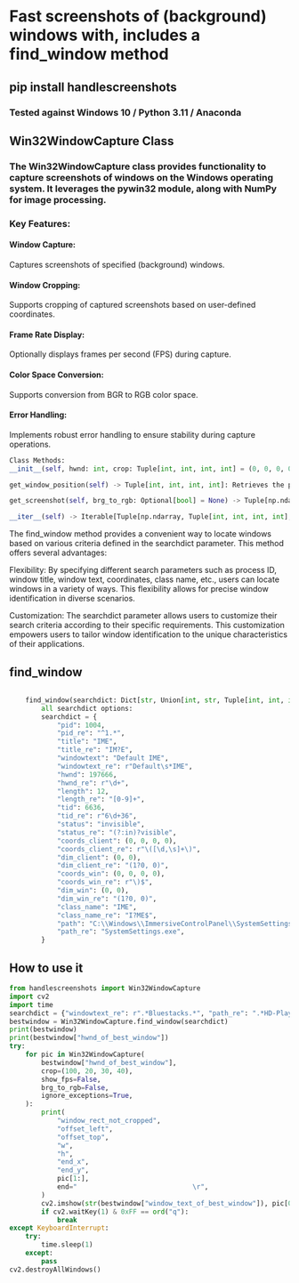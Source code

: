 # Fast screenshots of (background) windows with, includes a find_window method

## pip install handlescreenshots

### Tested against Windows 10 / Python 3.11 / Anaconda

## Win32WindowCapture Class

### The Win32WindowCapture class provides functionality to capture screenshots of windows on the Windows operating system. It leverages the pywin32 module, along with NumPy for image processing.

### Key Features:

#### Window Capture: 
Captures screenshots of specified (background) windows.

#### Window Cropping: 
Supports cropping of captured screenshots based on user-defined coordinates.

#### Frame Rate Display: 
Optionally displays frames per second (FPS) during capture.

#### Color Space Conversion: 
Supports conversion from BGR to RGB color space.

#### Error Handling: 
Implements robust error handling to ensure stability during capture operations.

```py
Class Methods:
__init__(self, hwnd: int, crop: Tuple[int, int, int, int] = (0, 0, 0, 0), show_fps: bool = False, brg_to_rgb: bool = False, ignore_exceptions: bool = True): Initializes a Win32WindowCapture instance with the specified window handle (hwnd). Additional parameters allow for customization of cropping, FPS display, color space conversion, and error handling.

get_window_position(self) -> Tuple[int, int, int, int]: Retrieves the position of the window and calculates its width and height.

get_screenshot(self, brg_to_rgb: Optional[bool] = None) -> Tuple[np.ndarray, Tuple[int, int, int, int], int, int, int, int]: Captures a screenshot of the window. Supports optional conversion from BGR to RGB color space.

__iter__(self) -> Iterable[Tuple[np.ndarray, Tuple[int, int, int, int], int, int, int, int, int, int]]: Implements an iterator that continuously captures screenshots of the window.
```
The find_window method provides a convenient way to locate windows based on various criteria defined in the searchdict parameter. 
This method offers several advantages:

Flexibility: By specifying different search parameters such as process ID, window title, window text, coordinates, class name, etc., users can locate windows in a variety of ways. This flexibility allows for precise window identification in diverse scenarios.

Customization: The searchdict parameter allows users to customize their search criteria according to their specific requirements. This customization empowers users to tailor window identification to the unique characteristics of their applications.

## find_window

```py

    find_window(searchdict: Dict[str, Union[int, str, Tuple[int, int, int, int]]]) -> Dict[str, Union[int, str, Tuple[int, int, int, int]]]: Static method to locate windows based on specified search parameters. Returns information about the best-matching window.
        all searchdict options:
        searchdict = {
            "pid": 1004,
            "pid_re": "^1.*",
            "title": "IME",
            "title_re": "IM?E",
            "windowtext": "Default IME",
            "windowtext_re": r"Default\s*IME",
            "hwnd": 197666,
            "hwnd_re": r"\d+",
            "length": 12,
            "length_re": "[0-9]+",
            "tid": 6636,
            "tid_re": r"6\d+36",
            "status": "invisible",
            "status_re": "(?:in)?visible",
            "coords_client": (0, 0, 0, 0),
            "coords_client_re": r"\([\d,\s]+\)",
            "dim_client": (0, 0),
            "dim_client_re": "(1?0, 0)",
            "coords_win": (0, 0, 0, 0),
            "coords_win_re": r"\)$",
            "dim_win": (0, 0),
            "dim_win_re": "(1?0, 0)",
            "class_name": "IME",
            "class_name_re": "I?ME$",
            "path": "C:\\Windows\\ImmersiveControlPanel\\SystemSettings.exe",
            "path_re": "SystemSettings.exe",
        }
```

## How to use it 

```py
from handlescreenshots import Win32WindowCapture
import cv2
import time 
searchdict = {"windowtext_re": r".*Bluestacks.*", "path_re": ".*HD-Player.*"}
bestwindow = Win32WindowCapture.find_window(searchdict)
print(bestwindow)
print(bestwindow["hwnd_of_best_window"])
try:
    for pic in Win32WindowCapture(
        bestwindow["hwnd_of_best_window"],
        crop=(100, 20, 30, 40),
        show_fps=False,
        brg_to_rgb=False,
        ignore_exceptions=True,
    ):
        print(
            "window_rect_not_cropped",
            "offset_left",
            "offset_top",
            "w",
            "h",
            "end_x",
            "end_y",
            pic[1:],
            end="                             \r",
        )
        cv2.imshow(str(bestwindow["window_text_of_best_window"]), pic[0])
        if cv2.waitKey(1) & 0xFF == ord("q"):
            break
except KeyboardInterrupt:
    try:
        time.sleep(1)
    except: 
        pass 
cv2.destroyAllWindows()

```